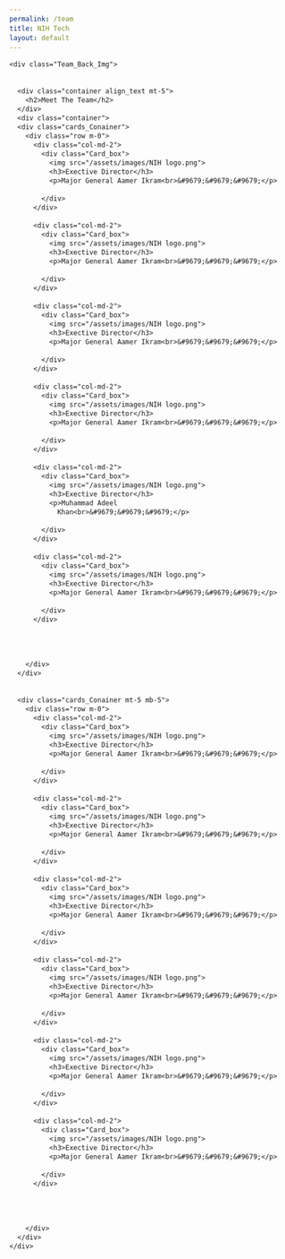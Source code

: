 ```yaml
---
permalink: /team
title: NIH Tech
layout: default
---
```


  <body>
 
    <div class="Team_Back_Img">

    
      <div class="container align_text mt-5">
        <h2>Meet The Team</h2>
      </div>
      <div class="container">
      <div class="cards_Conainer">
        <div class="row m-0">
          <div class="col-md-2">
            <div class="Card_box">
              <img src="/assets/images/NIH logo.png">
              <h3>Exective Director</h3>
              <p>Major General Aamer Ikram<br>&#9679;&#9679;&#9679;</p>
              
            </div>
          </div>
  
          <div class="col-md-2">
            <div class="Card_box">
              <img src="/assets/images/NIH logo.png">
              <h3>Exective Director</h3>
              <p>Major General Aamer Ikram<br>&#9679;&#9679;&#9679;</p>
              
            </div>
          </div>
  
          <div class="col-md-2">
            <div class="Card_box">
              <img src="/assets/images/NIH logo.png">
              <h3>Exective Director</h3>
              <p>Major General Aamer Ikram<br>&#9679;&#9679;&#9679;</p>
              
            </div>
          </div>
  
          <div class="col-md-2">
            <div class="Card_box">
              <img src="/assets/images/NIH logo.png">
              <h3>Exective Director</h3>
              <p>Major General Aamer Ikram<br>&#9679;&#9679;&#9679;</p>
              
            </div>
          </div>
  
          <div class="col-md-2">
            <div class="Card_box">
              <img src="/assets/images/NIH logo.png">
              <h3>Exective Director</h3>
              <p>Muhammad Adeel
                Khan<br>&#9679;&#9679;&#9679;</p>
              
            </div>
          </div>
  
          <div class="col-md-2">
            <div class="Card_box">
              <img src="/assets/images/NIH logo.png">
              <h3>Exective Director</h3>
              <p>Major General Aamer Ikram<br>&#9679;&#9679;&#9679;</p>
              
            </div>
          </div>
          
  
          
          
        </div>
      </div>
  
  
      <div class="cards_Conainer mt-5 mb-5">
        <div class="row m-0">
          <div class="col-md-2">
            <div class="Card_box">
              <img src="/assets/images/NIH logo.png">
              <h3>Exective Director</h3>
              <p>Major General Aamer Ikram<br>&#9679;&#9679;&#9679;</p>
              
            </div>
          </div>
  
          <div class="col-md-2">
            <div class="Card_box">
              <img src="/assets/images/NIH logo.png">
              <h3>Exective Director</h3>
              <p>Major General Aamer Ikram<br>&#9679;&#9679;&#9679;</p>
              
            </div>
          </div>
  
          <div class="col-md-2">
            <div class="Card_box">
              <img src="/assets/images/NIH logo.png">
              <h3>Exective Director</h3>
              <p>Major General Aamer Ikram<br>&#9679;&#9679;&#9679;</p>
              
            </div>
          </div>
  
          <div class="col-md-2">
            <div class="Card_box">
              <img src="/assets/images/NIH logo.png">
              <h3>Exective Director</h3>
              <p>Major General Aamer Ikram<br>&#9679;&#9679;&#9679;</p>
              
            </div>
          </div>
  
          <div class="col-md-2">
            <div class="Card_box">
              <img src="/assets/images/NIH logo.png">
              <h3>Exective Director</h3>
              <p>Major General Aamer Ikram<br>&#9679;&#9679;&#9679;</p>
              
            </div>
          </div>
  
          <div class="col-md-2">
            <div class="Card_box">
              <img src="/assets/images/NIH logo.png">
              <h3>Exective Director</h3>
              <p>Major General Aamer Ikram<br>&#9679;&#9679;&#9679;</p>
              
            </div>
          </div>
          
  
          
          
        </div>
      </div>
    </div>
  </div>

  </body>
